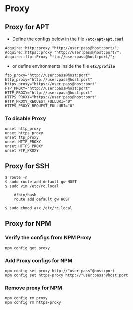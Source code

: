# Proxy

## Proxy for APT

* Define the configs below in the file **`/etc/apt/apt.conf`**

```
Acquire::http::proxy "http://user:pass@host:port/";
Acquire::https::proxy "http://user:pass@host:port/";
Acquire::ftp::Proxy "ftp://user:pass@host:port/";
```

* or define environments inside the file **`etc/profile`**

```
ftp_proxy="http://user:pass@host:port"
http_proxy="http://user:pass@host:port"
https_proxy="https://user:pass@host:port"
FTP_PROXY="http://user:pass@host:port"
HTTP_PROXY="http://user:pass@host:port"
HTTPS_PROXY="https://user:pass@host:port"
HTTP_PROXY_REQUEST_FULLURI="0"
HTTPS_PROXY_REQUEST_FULLURI="0"
```

### To disable Proxy

```
unset http_proxy
unset https_proxy
unset ftp_proxy
unset HTTP_PROXY
unset HTTPS_PROXY
unset FTP_PROXY
```

## Proxy for SSH

```
$ route -n
$ sudo route add default gw HOST
$ sudo vim /etc/rc.local

    #!bin/bash  
    route add default gw HOST

$ sudo chmod a+x /etc/rc.local
```

## Proxy for NPM

### Verify the configs from NPM Proxy

```
npm config get proxy
```

### Add Proxy configs for NPM

```
npm config set proxy http://"user:pass"@host:port
npm config set https-proxy http://"user:pass"@host:port
```

### Remove proxy for NPM

```
npm config rm proxy
npm config rm https-proxy
```

###
